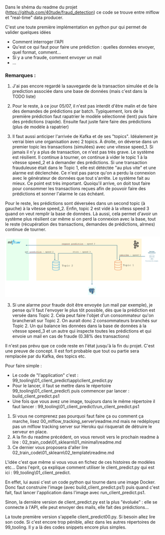 Dans le shéma du readme du projet (https://github.com/40tude/fraud_detection) ce code se trouve entre mlflow et "real-time" data producer.

C'est une toute première implémentation en python pur qui permet de valider quelques idées
* Comment interroger l'API
* Qu'est ce qui faut pour faire une prédiction : quelles données envoyer, quel format, comment...
* Si y a une fraude, comment envoyer un mail 
* ...

### Remarques :
1. J'ai pas encore regardé la sauvegarde de la transaction simulée et de la prediction associée dans une base de données (mais c'est dans la TODO liste)

1. Pour le reste, à ce jour 05/07, il n'est pas interdit d'être malin et de faire des demandes de prédictions par batch. Typiquement, lors de la première prédiction faut rapatrier le modèle sélectionné (lent) puis faire des prédictions (rapide). Ensuite faut juste faire faire des prédictions (plus de modèle à rapatrier)

1. Il faut aussi anticiper l'arrivée de Kafka et de ses "topics". Idéalement je verrai bien une organisation avec 2 topics. À droite, on déverse dans un premier topic les transactions (simulées) avec une vitesse speed_1. Si jamais il n'y a plus de transaction, ce n'est pas très grave. Le système est résilient. Il continue à tourner, on continue à vider le topic 1 à la vitesse speed_2 et à demander des prédictions. Si une transaction frauduleuse était dans le Topic 1, elle est détéctée "au plus vite" et une alarme est déclenchée. Ce n'est pas parce qu'on a perdu la connexion avec le générateur de données que tout s'arrête. Le système fait au mieux. Ce point est très important. Quoiqu'il arrive, on doit tout faire pour consommer les transactions reçues afin de pouvoir faire des prédictions et sonner l'alarme le cas échéant.

Pour le reste, les prédictions sont déversées dans un second topic (à gauche) à la vitesse speed_2. Enfin, topic 2 est vidé à la vitess speed 3 quand on veut remplir la base de données. Là aussi, cela permet d'avoir un système plus résilient car même si on perd la connexion avec la base, tout le reste (récupération des transactions, demandes de prédictions, alrmes) continue de tourner.   

<p align="center">
<img src="./assets/flux_meter_2_topics.png" alt="drawing" width="600"/>
<p>

3. Si une alarme pour fraude doit être envoyée (un mail par exemple), je pense qu'il faut l'envoyer le plus tôt possible, dès que la prédiction est versée dans Topic 2. Cela peut faire l'objet d'un consommateur qu'on brancherait sur Topic 2. On aurait donc 2 consommateurs branchés sur Topic 2. Un qui balance les données dans la base de données à la vitesse speed_3 et un autre qui inspecte toutes les prédictions et qui envoie un mail en cas de fraude (0.38% des transactions)

Il n'est pas prévu que ce code reste en l'état jusqu'à la fin du projet. C'est une preuve de concept. Il est fort probable que tout ou partie sera remplacée par du Kafka, des topics etc.

Pour faire simple :

* Le code de "l'application" c'est : 99_tooling\01_client_predict\app\client_predict.py
* Pour le lancer, il faut se mettre dans le répertoire 99_tooling\01_client_predict\ puis commencer par lancer : build_client_predict.ps1
* Une fois que vous avez une image, toujours dans le même répertoire il faut lancer : 99_tooling\01_client_predict\run_client_predict.ps1

1. Si vous ne comprenez pas pourquoi faut faire ça ou comment ça marche, lisez 00_mlflow_tracking_server\readme.md mais ne redéployez pas un mlflow tracking server sur Heroku qui risquerait de détruire le serveur en place. 
1. A la fin du readme précédent, on vous renvoit vers le prochain readme à lire : 02_train_code\01_sklearn\01_minimal\readme.md 
1. Ce dernier vous proposera d'aller lire 02_train_code\01_sklearn\02_template\readme.md

L'idée c'est que même si vous vous en fichez de ces histoires de modèles etc... Dans l'eprit, ça explique comment utiliser le client_predict.py qui est ici : 99_tooling\01_client_predict.

En effet, lui aussi c'est un code python qui tourne dans une image Docker. Donc faut construire l'image (avec build_client_predict.ps1) puis quand c'est fait, faut lancer l'application dans l'image avec run_client_predict.ps1.

Sinon, la dernière version de client_predict.py est la plus "évoluée" : elle se connecte à l'API, elle peut envoyer des mails, elle fait des prédictions...  

La toute première version s'appelle client_predict00.py. Si besoin allez lire son code. Si c'est encore trop pénible, allez dans les autres répertoires de 99_tooling. Il y a là des codes snippets encore plus simples.